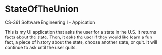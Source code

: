 # StateOfTheUnion
CS-361 Software Engineering I - Application

This is my UI application that asks the user for a state in the U.S.
It returns facts about the state. 
Then, it asks the user if they would like learn a fun fact, a piece of history about the state, choose another state, or quit.
It will continue to ask until the user quits.
